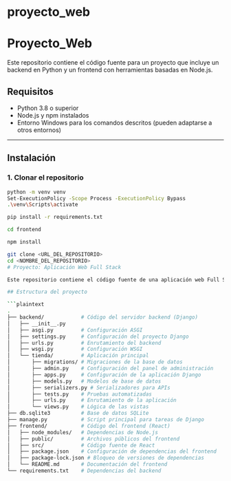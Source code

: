 # proyecto_web

# Proyecto_Web

Este repositorio contiene el código fuente para un proyecto que incluye un backend en Python y un frontend con herramientas basadas en Node.js.

## Requisitos

- Python 3.8 o superior
- Node.js y npm instalados
- Entorno Windows para los comandos descritos (pueden adaptarse a otros entornos)

---

## Instalación

### 1. Clonar el repositorio
```bash
python -m venv venv
Set-ExecutionPolicy -Scope Process -ExecutionPolicy Bypass
.\venv\Scripts\activate

pip install -r requirements.txt

cd frontend

npm install

git clone <URL_DEL_REPOSITORIO>
cd <NOMBRE_DEL_REPOSITORIO>
# Proyecto: Aplicación Web Full Stack

Este repositorio contiene el código fuente de una aplicación web Full Stack con un backend desarrollado en Django y un frontend basado en React (Node.js). 

## Estructura del proyecto

```plaintext
.
├── backend/            # Código del servidor backend (Django)
│   ├── __init__.py
│   ├── asgi.py         # Configuración ASGI
│   ├── settings.py     # Configuración del proyecto Django
│   ├── urls.py         # Enrutamiento del backend
│   ├── wsgi.py         # Configuración WSGI
│   └── tienda/         # Aplicación principal
│       ├── migrations/ # Migraciones de la base de datos
│       ├── admin.py    # Configuración del panel de administración
│       ├── apps.py     # Configuración de la aplicación Django
│       ├── models.py   # Modelos de base de datos
│       ├── serializers.py # Serializadores para APIs
│       ├── tests.py    # Pruebas automatizadas
│       ├── urls.py     # Enrutamiento de la aplicación
│       └── views.py    # Lógica de las vistas
├── db.sqlite3          # Base de datos SQLite
├── manage.py           # Script principal para tareas de Django
├── frontend/           # Código del frontend (React)
│   ├── node_modules/   # Dependencias de Node.js
│   ├── public/         # Archivos públicos del frontend
│   ├── src/            # Código fuente de React
│   ├── package.json    # Configuración de dependencias del frontend
│   ├── package-lock.json # Bloqueo de versiones de dependencias
│   └── README.md       # Documentación del frontend
└── requirements.txt    # Dependencias del backend

